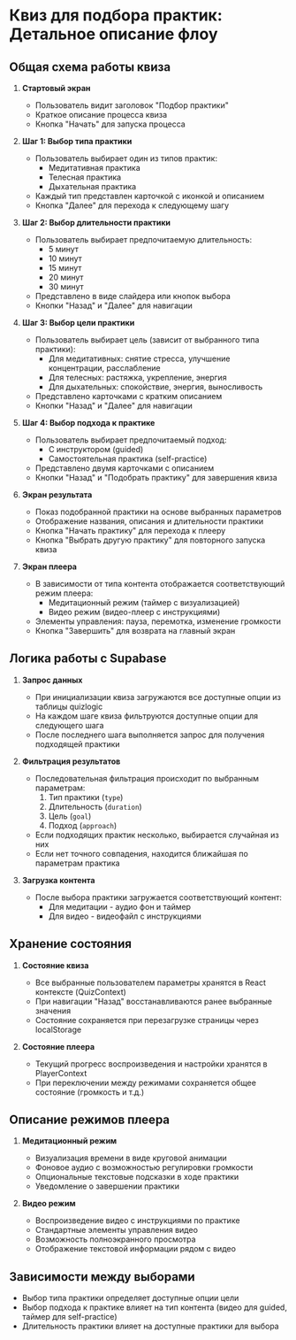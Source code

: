 # Квиз для подбора практик: Детальное описание флоу

## Общая схема работы квиза

1. **Стартовый экран**
   - Пользователь видит заголовок "Подбор практики"
   - Краткое описание процесса квиза
   - Кнопка "Начать" для запуска процесса

2. **Шаг 1: Выбор типа практики**
   - Пользователь выбирает один из типов практик:
     - Медитативная практика
     - Телесная практика
     - Дыхательная практика
   - Каждый тип представлен карточкой с иконкой и описанием
   - Кнопка "Далее" для перехода к следующему шагу

3. **Шаг 2: Выбор длительности практики**
   - Пользователь выбирает предпочитаемую длительность:
     - 5 минут
     - 10 минут
     - 15 минут
     - 20 минут
     - 30 минут
   - Представлено в виде слайдера или кнопок выбора
   - Кнопки "Назад" и "Далее" для навигации

4. **Шаг 3: Выбор цели практики**
   - Пользователь выбирает цель (зависит от выбранного типа практики):
     - Для медитативных: снятие стресса, улучшение концентрации, расслабление
     - Для телесных: растяжка, укрепление, энергия
     - Для дыхательных: спокойствие, энергия, выносливость
   - Представлено карточками с кратким описанием
   - Кнопки "Назад" и "Далее" для навигации

5. **Шаг 4: Выбор подхода к практике**
   - Пользователь выбирает предпочитаемый подход:
     - С инструктором (guided)
     - Самостоятельная практика (self-practice)
   - Представлено двумя карточками с описанием
   - Кнопки "Назад" и "Подобрать практику" для завершения квиза

6. **Экран результата**
   - Показ подобранной практики на основе выбранных параметров
   - Отображение названия, описания и длительности практики
   - Кнопка "Начать практику" для перехода к плееру
   - Кнопка "Выбрать другую практику" для повторного запуска квиза

7. **Экран плеера**
   - В зависимости от типа контента отображается соответствующий режим плеера:
     - Медитационный режим (таймер с визуализацией)
     - Видео режим (видео-плеер с инструкциями)
   - Элементы управления: пауза, перемотка, изменение громкости
   - Кнопка "Завершить" для возврата на главный экран

## Логика работы с Supabase

1. **Запрос данных**
   - При инициализации квиза загружаются все доступные опции из таблицы quizlogic
   - На каждом шаге квиза фильтруются доступные опции для следующего шага
   - После последнего шага выполняется запрос для получения подходящей практики

2. **Фильтрация результатов**
   - Последовательная фильтрация происходит по выбранным параметрам:
     1. Тип практики (`type`)
     2. Длительность (`duration`)
     3. Цель (`goal`)
     4. Подход (`approach`)
   - Если подходящих практик несколько, выбирается случайная из них
   - Если нет точного совпадения, находится ближайшая по параметрам практика

3. **Загрузка контента**
   - После выбора практики загружается соответствующий контент:
     - Для медитации - аудио фон и таймер
     - Для видео - видеофайл с инструкциями

## Хранение состояния

1. **Состояние квиза**
   - Все выбранные пользователем параметры хранятся в React контексте (QuizContext)
   - При навигации "Назад" восстанавливаются ранее выбранные значения
   - Состояние сохраняется при перезагрузке страницы через localStorage

2. **Состояние плеера**
   - Текущий прогресс воспроизведения и настройки хранятся в PlayerContext
   - При переключении между режимами сохраняется общее состояние (громкость и т.д.)

## Описание режимов плеера

1. **Медитационный режим**
   - Визуализация времени в виде круговой анимации
   - Фоновое аудио с возможностью регулировки громкости
   - Опциональные текстовые подсказки в ходе практики
   - Уведомление о завершении практики

2. **Видео режим**
   - Воспроизведение видео с инструкциями по практике
   - Стандартные элементы управления видео
   - Возможность полноэкранного просмотра
   - Отображение текстовой информации рядом с видео

## Зависимости между выборами

- Выбор типа практики определяет доступные опции цели
- Выбор подхода к практике влияет на тип контента (видео для guided, таймер для self-practice)
- Длительность практики влияет на доступные практики для выбора 